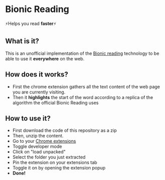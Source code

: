 # Bionic Reading

⚡Helps you read **faster**⚡


## What is it?

This is an unofficial implementation of the [Bionic reading](https://bionic-reading.com/) technology to be able to use it **everywhere** on the web. 


## How does it works?

 - First the chrome extension gathers all the text content of the web page you are currently visiting.
 - Then it **highlights** the start of the word according to a replica of the algorithm the official Bionic Reading uses


## How to use it?

 - First download the code of this repository as a zip
 - Then, unzip the content.
 - Go to your [Chrome extensions](chrome://extensions/)
 - Toggle developer mode
 - Click on "load unpacked" 
 - Select the folder you just extracted
 - Pin the extension on your extensions tab
 - Toggle it on by opening the extension popup
 - **Done!**
